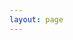 ```yaml
---
layout: page
---
```

<script setup>
import {
  VPTeamPage,
  VPTeamPageTitle,
  VPTeamMembers,
  VPTeamPageSection
} from 'vitepress/theme'

const hqLeaders = [
  { avatar: '/about/hq/2018/DiVE.png', name: 'DiVE', title: '社长' },
  { avatar: '/about/hq/2018/米斯特.jpg', name: '米斯特', title: '副社长' },
  { avatar: '/about/hq/2018/圆酒.jpg', name: '圆酒', title: '副社长' },
  { avatar: '/about/hq/2018/三三.jpg', name: '三三', title: '副社长' },
  { avatar: '/about/hq/2018/中出.jpg', name: '中出', title: '副社长' },
];

const vaMembers = [ // 演音部
  { avatar: '/about/hq/2018/米斯特.jpg', name: '米斯特', title: '部长' },
  { avatar: '/about/hq/2018/红鲤.jpg', name: '红鲤', title: '副部长' },
  { avatar: '/about/hq/2018/三问.jpg', name: '三问', title: '副部长' },
  { avatar: '/about/hq/2018/晗酱.jpg', name: '晗酱', title: '副部长' },
  { avatar: '/about/hq/2018/龙虾.jpg', name: '龙虾', title: '副部长' },
];

const editMembers = [ // 编辑部
  { avatar: '/about/hq/2018/圆酒.jpg', name: '圆酒', title: '部长' },
  { avatar: '/about/hq/2018/橘七.jpg', name: '橘七', title: '副部长' },
  { avatar: '/about/hq/2018/ATP.jpg', name: 'ATP', title: '副部长' },
  { avatar: '/about/hq/2018/昭昭.jpg', name: '昭昭', title: '副部长' },
  { avatar: '/about/hq/2018/仙洛.jpg', name: '仙洛', title: '副部长' },
];

const cosMembers = [ // Cosplay部
  { avatar: '/about/hq/2018/三三.jpg', name: '三三', title: '部长' },
  { avatar: '/about/hq/2018/爱姬.jpg', name: '爱姬', title: '副部长' },
  { avatar: '/about/hq/2018/阿弄.jpg', name: '阿弄', title: '副部长' },
  { avatar: '/about/hq/2018/子非羽.jpg', name: '子非羽', title: '副部长' },
];

const darkMembers = [ // 暗部
  { avatar: '/about/hq/2018/中出.jpg', name: '中出', title: '部长' },
  { avatar: '/about/hq/avatar.png', name: '柯基', title: '副部长' }, // 图片不存在
  { avatar: '/about/hq/2018/彼方.jpg', name: '彼方', title: '副部长' }, // 图片不存在
  { avatar: '/about/hq/2018/名字.jpg', name: '名字', title: '副部长' },
  { avatar: '/about/hq/2018/三日.jpg', name: '三日', title: '副部长' },
  { avatar: '/about/hq/avatar.png', name: '一瞬', title: '副部长' }, // 图片不存在
];
</script>

<VPTeamPage>
  <VPTeamPageTitle>
    <template #title>2018HQ</template>
    <template #lead>2018.6-2019.6</template>
  </VPTeamPageTitle>

  <VPTeamPageSection>
    <template #title>社长团</template>
    <template #members>
      <VPTeamMembers size="small" :members="hqLeaders" />
    </template>
  </VPTeamPageSection>

  <VPTeamPageSection>
    <template #title>演音部</template>
    <template #members>
      <VPTeamMembers size="small" :members="vaMembers" />
    </template>
  </VPTeamPageSection>

  <VPTeamPageSection>
    <template #title>编辑部</template>
    <template #members>
      <VPTeamMembers size="small" :members="editMembers" />
    </template>
  </VPTeamPageSection>

  <VPTeamPageSection>
    <template #title>Cosplay部</template>
    <template #members>
      <VPTeamMembers size="small" :members="cosMembers" />
    </template>
  </VPTeamPageSection>

  <VPTeamPageSection>
    <template #title>暗部</template>
    <template #members>
      <VPTeamMembers size="small" :members="darkMembers" />
    </template>
  </VPTeamPageSection>
</VPTeamPage>
